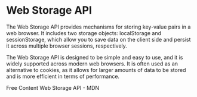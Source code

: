 # Web Storage API

The Web Storage API provides mechanisms for storing key-value pairs in a web browser. It includes two storage objects: localStorage and sessionStorage, which allow you to save data on the client side and persist it across multiple browser sessions, respectively.

The Web Storage API is designed to be simple and easy to use, and it is widely supported across modern web browsers. It is often used as an alternative to cookies, as it allows for larger amounts of data to be stored and is more efficient in terms of performance.

<ResourceGroupTitle>Free Content</ResourceGroupTitle>
<BadgeLink colorScheme='yellow' badgeText='Read' href='https://developer.mozilla.org/en-US/docs/Web/API/Web_Storage_API'>Web Storage API - MDN</BadgeLink>
